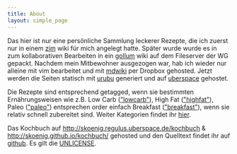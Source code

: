 ```yaml
---
title: About
layout: simple_page
---
```


Das hier ist nur eine persönliche Sammlung leckerer Rezepte, die ich zuerst nur in einem [zim](http://zim-wiki.org/) wiki für mich angelegt hatte. Später wurde wurde es in zum kollaborativen Bearbeiten in ein [gollum](https://github.com/gollum/gollum) wiki auf dem Fileserver der WG gepackt. Nachdem mein Mitbewohner ausgezogen war, hab ich wieder nur alleine mit vim bearbeitet und mit [mdwiki](http://dynalon.github.io/mdwiki/#!index.md) per Dropbox gehosted. Jetzt werden die Seiten statisch mit [urubu](https://github.com/jandecaluwe/urubu) generiert und auf [uberspace](https://uberspace.de/) gehostet.

Die Rezepte sind entsprechend getagged, wenn sie bestimmten Ernährungsweisen wie z.B. Low Carb (["lowcarb"](tag/lowcarb/)), High Fat (["highfat"](tag/highfat/)), Paleo (["paleo"](tag/paleo/)) entsprechen order einfach Breakfast (["breakfast"](tag/breakfast/)), wenn sie relativ schnell zubereitet sind. Weiter Kategorien findet ihr [hier](tag/).

Das Kochbuch auf <http://skoenig.regulus.uberspace.de/kochbuch> & <http://skoenig.github.io/kochbuch/> gehosted und den Quelltext findet ihr auf [github](https://github.com/skoenig/kochbuch). Es gilt die [UNLICENSE](./LICENSE.txt).
